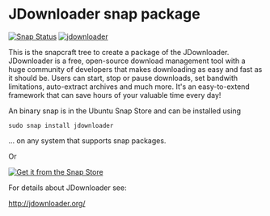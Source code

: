 # JDownloader snap package

[![Snap Status](https://build.snapcraft.io/badge/openhoangnc/snap-jdownloader.svg)](https://build.snapcraft.io/user/openhoangnc/snap-jdownloader)
[![jdownloader](https://snapcraft.io//jdownloader/badge.svg)](https://snapcraft.io/jdownloader)

This is the snapcraft tree to create a package of the JDownloader.
JDownloader is a free, open-source download management tool with a huge community of developers that makes downloading as easy and fast as it should be. Users can start, stop or pause downloads, set bandwith limitations, auto-extract archives and much more. It's an easy-to-extend framework that can save hours of your valuable time every day!

An binary snap is in the Ubuntu Snap Store and can be installed using

    sudo snap install jdownloader

... on any system that supports snap packages.

Or

[![Get it from the Snap Store](https://snapcraft.io/static/images/badges/en/snap-store-black.svg)](https://snapcraft.io/jdownloader)

For details about JDownloader see:

http://jdownloader.org/
